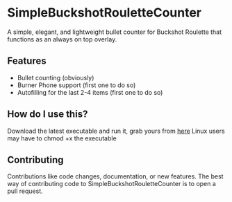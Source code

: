 # SimpleBuckshotRouletteCounter
A simple, elegant, and lightweight bullet counter for Buckshot Roulette that functions as an always on top overlay.

## Features
- Bullet counting (obviously)
- Burner Phone support (first one to do so)
- Autofilling for the last 2-4 items (first one to do so)

## How do I use this?
Download the latest executable and run it, grab yours from [here](www.github.com/xplanthris/SimpleBuckshotRouletteCounter/releases/latest)
Linux users may have to chmod +x the executable

## Contributing
Contributions like code changes, documentation, or new features. The best way of contributing code to SimpleBuckshotRouletteCounter is to open a pull request.
